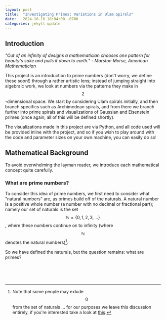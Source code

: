 ```yaml
---
layout: post
title:  "Investigating Primes: Variations in Ulam Spirals"
date:   2024-10-16 18:04:00 -0700
categories: jekyll update
---
```


<!-- You’ll find this post in your `_posts` directory. Go ahead and edit it and re-build the site to see your changes. You can rebuild the site in many different ways, but the most common way is to run `jekyll serve`, which launches a web server and auto-regenerates your site when a file is updated.

Jekyll requires blog post files to be named according to the following format:

`YEAR-MONTH-DAY-title.MARKUP`

Where `YEAR` is a four-digit number, `MONTH` and `DAY` are both two-digit numbers, and `MARKUP` is the file extension representing the format used in the file. After that, include the necessary front matter. Take a look at the source for this post to get an idea about how it works.

Jekyll also offers powerful support for code snippets: -->

<!-- {% highlight ruby %}
def print_hi(name)
  puts "Hi, #{name}"
end
print_hi('Tom')
#=> prints 'Hi, Tom' to STDOUT.
{% endhighlight %} -->

## Introduction

*"Out of an infinity of designs a mathematician chooses one pattern for beauty's
sake and pulls it down to earth." - Marston Morse, American Mathematician*

This project is an introduction to prime numbers (don't worry, we define these soon!)
through a rather artistic lens; instead of jumping straight into algebraic work,
we look at numbers via the patterns they make in $$2$$-dimensional space. We start
by considering Ulam spirals initially, and then branch specifics such as Archimedean
spirals, and from there we branch further into prime spirals and visualizations
of Gaussian and Eisenstein primes (once again, all of this will be defined shortly).

The visualizations made in this project are via Python, and all code used will be provided
inline with the project, and so if you wish to play around with the code and parameter
sizes on your own machine, you can easily do so!

## Mathematical Background

To avoid overwhelming the layman reader, we introduce each mathematical concept
quite carefully.

### What are prime numbers?

To consider this idea of prime numbers, we first need to consider what "natural
numbers" are, as primes build off of the naturals. A natural number is
a positive whole number (a number with no decimal or fractional part);
namely our set of naturals is the set $$\mathbb{N} = \{0, 1, 2, 3, ...\}$$,
where these numbers continue on to infinity (where $$\mathbb{N}$$ denotes the
natural numbers)[^1].

So we have defined the naturals, but the question remains: what are primes?

<br />
<br />
<br />

[^1]: Note that some people may exlude $$0$$ from the set of naturals ... for our purposes we leave this discussion entirely, if you're interested take a look at [this][1].

[1]: https://math.stackexchange.com/questions/283/is-0-a-natural-number
